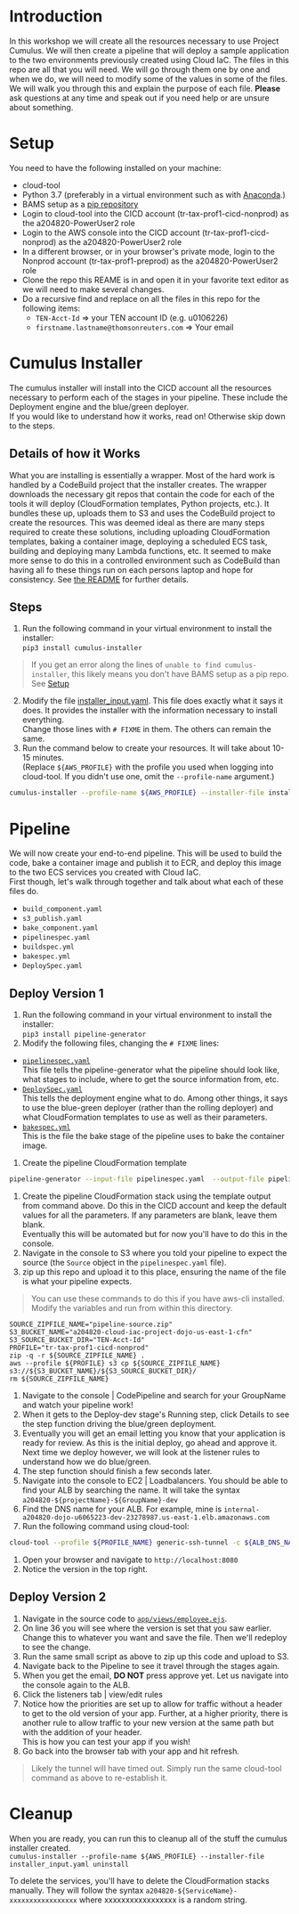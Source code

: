 # Introduction
In this workshop we will create all the resources necessary to use Project Cumulus.  We will then create a pipeline that will deploy a sample application to the two environments previously created using Cloud IaC.  The files in this repo are all that you will need.  We will go through them one by one and when we do, we will need to modify some of the values in some of the files.  We will walk you through this and explain the purpose of each file.  **Please** ask questions at any time and speak out if you need help or are unsure about something.

# Setup
You need to have the following installed on your machine:
* cloud-tool
* Python 3.7 (preferably in a virtual environment such as with [Anaconda](https://www.anaconda.com/distribution/).)
* BAMS setup as a [pip repository](https://thehub.thomsonreuters.com/docs/DOC-2735743)
* Login to cloud-tool into the CICD account (tr-tax-prof1-cicd-nonprod) as the a204820-PowerUser2 role
* Login to the AWS console into the CICD account (tr-tax-prof1-cicd-nonprod) as the a204820-PowerUser2 role
* In a different browser, or in your browser's private mode, login to the Nonprod account (tr-tax-prof1-preprod) as the a204820-PowerUser2 role
* Clone the repo this REAME is in and open it in your favorite text editor as we will need to make several changes.
* Do a recursive find and replace on all the files in this repo for the following items:
  * `TEN-Acct-Id` => your TEN account ID (e.g. u0106226)
  * `firstname.lastname@thomsonreuters.com` => Your email

# Cumulus Installer
The cumulus installer will install into the CICD account all the resources necessary to perform each of the stages in your pipeline.  These include the Deployment engine and the blue/green deployer.  
If you would like to understand how it works, read on!  Otherwise skip down to the steps.

## Details of how it Works
What you are installing is essentially a wrapper.  Most of the hard work is handled by a CodeBuild project that the installer creates.  The wrapper downloads the necessary git repos that contain the code for each of the tools it will deploy (CloudFormation templates, Python projects, etc.).  It bundles these up, uploads them to S3 and uses the CodeBuild project to create the resources.  This was deemed ideal as there are many steps required to create these solutions, including uploading CloudFormation templates, baking a container image, deploying a scheduled ECS task, building and deploying many Lambda functions, etc.  It seemed to make more sense to do this in a controlled environment such as CodeBuild than having all fo these things run on each persons laptop and hope for consistency. See [the README](https://git.sami.int.thomsonreuters.com/project-cumulus/python-cumulus-installer) for further details.

## Steps
1. Run the following command in your virtual environment to install the installer:  
`pip3 install cumulus-installer`  
> If you get an error along the lines of `unable to find cumulus-installer`, this likely means you don't have BAMS setup as a pip repo.  See [Setup](#setup)

2. Modify the file [installer_input.yaml](installer_input.yaml).  This file does exactly what it says it does.  It provides the installer with the information necessary to install everything.  
Change those lines with `# FIXME` in them.  The others can remain the same.
3. Run the command below to create your resources.  It will take about 10-15 minutes.  
(Replace `${AWS_PROFILE}` with the profile you used when logging into cloud-tool.  If you didn't use one, omit the `--profile-name` argument.)  
```sh
cumulus-installer --profile-name ${AWS_PROFILE} --installer-file installer_input.yaml install
```

# Pipeline
We will now create your end-to-end pipeline.  This will be used to build the code, bake a container image and publish it to ECR, and deploy this image to the two ECS services you created with Cloud IaC.  
First though, let's walk through together and talk about what each of these files do.
* `build_component.yaml`
* `s3_publish.yaml`
* `bake_component.yaml`
* `pipelinespec.yaml`
* `buildspec.yml`
* `bakespec.yml`
* `DeploySpec.yaml`


## Deploy Version 1
1. Run the following command in your virtual environment to install the installer:  
`pip3 install pipeline-generator`
1. Modify the following files, changing the `# FIXME` lines:
  * [`pipelinespec.yaml`](pipelinespec.yaml)  
  This file tells the pipeline-generator what the pipeline should look like, what stages to include, where to get the source information from, etc.
  * [`DeploySpec.yaml`](DeploySpec.yaml)  
  This tells the deployment engine what to do.  Among other things, it says to use the blue-green deployer (rather than the rolling deployer) and what CloudFormation templates to use as well as their parameters.
  * [`bakespec.yml`](bakespec.yml)  
  This is the file the bake stage of the pipeline uses to bake the container image.
1. Create the pipeline CloudFormation template  
```sh
pipeline-generator --input-file pipelinespec.yaml  --output-file pipeline-cfn.yaml
```

1. Create the pipeline CloudFormation stack using the template output from command above.  Do this in the CICD account and keep the default values for all the parameters.  If any parameters are blank, leave them blank.  
Eventually this will be automated but for now you'll have to do this in the console.  
1. Navigate in the console to S3 where you told your pipeline to expect the source (the `Source` object in the `pipelinespec.yaml` file).
1. zip up this repo and upload it to this place, ensuring the name of the file is what your pipeline expects.
> You can use these commands to do this if you have aws-cli installed.  Modify the variables and run from within this directory.
```shell
SOURCE_ZIPFILE_NAME="pipeline-source.zip"
S3_BUCKET_NAME="a204820-cloud-iac-project-dojo-us-east-1-cfn"
S3_SOURCE_BUCKET_DIR="TEN-Acct-Id"
PROFILE="tr-tax-prof1-cicd-nonprod"
zip -q -r ${SOURCE_ZIPFILE_NAME} .
aws --profile ${PROFILE} s3 cp ${SOURCE_ZIPFILE_NAME} s3://${S3_BUCKET_NAME}/${S3_SOURCE_BUCKET_DIR}/
rm ${SOURCE_ZIPFILE_NAME}
```

1. Navigate to the console | CodePipeline and search for your GroupName and watch your pipeline work!
1. When it gets to the Deploy-dev stage's Running step, click Details to see the step function driving the blue/green deployment.
1. Eventually you will get an email letting you know that your application is ready for review.  As this is the initial deploy, go ahead and approve it.  Next time we deploy however, we will look at the listener rules to understand how we do blue/green.
1. The step function should finish a few seconds later.
1. Navigate into the console to EC2 | Loadbalancers.  You should be able to find your ALB by searching the name.  It will take the syntax `a204820-${projectName}-${GroupName}-dev`
1. Find the DNS name for your ALB.  For example, mine is `internal-a204820-dojo-u6065223-dev-23278987.us-east-1.elb.amazonaws.com`
1. Run the following command using cloud-tool:  
```sh
cloud-tool --profile ${PROFILE_NAME} generic-ssh-tunnel -c ${ALB_DNS_NAME} -q 80 -r 8080
```
1. Open your browser and navigate to `http://localhost:8080`
1. Notice the version in the top right.

## Deploy Version 2
1. Navigate in the source code to [`app/views/employee.ejs`](app/views/employee.ejs).
1. On line 36 you will see where the version is set that you saw earlier.  Change this to whatever you want and save the file.  Then we'll redeploy to see the change.
1. Run the same small script as above to zip up this code and upload to S3.
1. Navigate back to the Pipeline to see it travel through the stages again.
1. When you get the email, **DO NOT** press approve yet.  Let us navigate into the console again to the ALB.
1. Click the listeners tab | view/edit rules
1. Notice how the priorities are set up to allow for traffic without a header to get to the old version of your app.  Further, at a higher priority, there is another rule to allow traffic to your new version at the same path but with the addition of your header.  
This is how you can test your app if you wish!
1. Go back into the browser tab with your app and hit refresh.  
> Likely the tunnel will have timed out.  Simply run the same cloud-tool command as above to re-establish it.

# Cleanup
When you are ready, you can run this to cleanup all of the stuff the cumulus installer created.  
`cumulus-installer --profile-name ${AWS_PROFILE} --installer-file installer_input.yaml uninstall`

To delete the services, you'll have to delete the CloudFormation stacks manually.  They will follow the syntax `a204820-${ServiceName}-xxxxxxxxxxxxxxxxx` where xxxxxxxxxxxxxxxxx is a random string.
